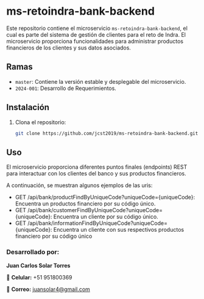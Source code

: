 
# ms-retoindra-bank-backend

Este repositorio contiene el microservicio `ms-retoindra-bank-backend`, el cual es parte del sistema de gestión de clientes para el reto de Indra. El microservicio proporciona funcionalidades para administrar productos financieros de los clientes y sus datos asociados.

## Ramas

- `master`: Contiene la versión estable y desplegable del microservicio.
- `2024-001`: Desarrollo de Requerimientos.

## Instalación

1. Clona el repositorio:

   ```bash
   git clone https://github.com/jcst2019/ms-retoindra-bank-backend.git

## Uso
El microservicio proporciona diferentes puntos finales (endpoints) REST para interactuar con los clientes del banco y sus productos financieros.

A continuación, se muestran algunos ejemplos de las uris:

- GET /api/bank/productFindByUniqueCode?uniqueCode={uniqueCode}: Encuentra un productos financiero por su código único.
- GET /api/bank/customerFindByUniqueCode?uniqueCode={uniqueCode}: Encuentra un cliente por su código único.
- GET /api/bank/informationFindByUniqueCode?uniqueCode={uniqueCode}: Encuentra un cliente con sus respectivos productos financiero por su código único

### Desarrollado por:

**Juan Carlos Solar Torres**

📱 **Celular:** +51 951800369

📧 **Correo:** juansolar4@gmail.com

